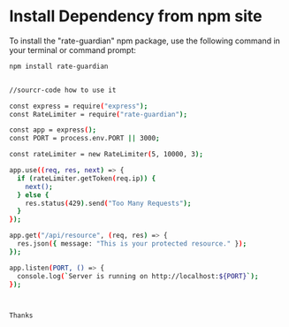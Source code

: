# Install Dependency from npm site

To install the "rate-guardian" npm package, use the following command in your terminal or command prompt:

```bash
npm install rate-guardian


//sourcr-code how to use it

const express = require("express");
const RateLimiter = require("rate-guardian");

const app = express();
const PORT = process.env.PORT || 3000;

const rateLimiter = new RateLimiter(5, 10000, 3);

app.use((req, res, next) => {
  if (rateLimiter.getToken(req.ip)) {
    next();
  } else {
    res.status(429).send("Too Many Requests");
  }
});

app.get("/api/resource", (req, res) => {
  res.json({ message: "This is your protected resource." });
});

app.listen(PORT, () => {
  console.log(`Server is running on http://localhost:${PORT}`);
});



Thanks
